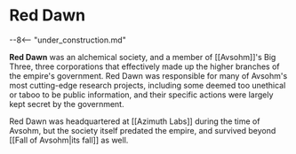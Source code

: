 # Red Dawn

--8<-- "under_construction.md"

**Red Dawn** was an alchemical society, and a member of [[Avsohm]]'s Big Three, three corporations that effectively made up the higher branches of the empire's government. Red Dawn was responsible for many of Avsohm's most cutting-edge research projects, including some deemed too unethical or taboo to be public information, and their specific actions were largely kept secret by the government.

Red Dawn was headquartered at [[Azimuth Labs]] during the time of Avsohm, but the society itself predated the empire, and survived beyond [[Fall of Avsohm|its fall]] as well.

